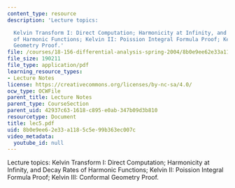 ```yaml
---
content_type: resource
description: 'Lecture topics:

  Kelvin Transform I: Direct Computation; Harmonicity at Infinity, and Decay Rates
  of Harmonic Functions; Kelvin II: Poission Integral Formula Proof; Kelvin III: Conformal
  Geometry Proof.'
file: /courses/18-156-differential-analysis-spring-2004/8b0e9ee62e33a1185c5e99b363ec007c_lec5.pdf
file_size: 190211
file_type: application/pdf
learning_resource_types:
- Lecture Notes
license: https://creativecommons.org/licenses/by-nc-sa/4.0/
ocw_type: OCWFile
parent_title: Lecture Notes
parent_type: CourseSection
parent_uid: 42937c63-1618-c895-e0ab-347b09d3b810
resourcetype: Document
title: lec5.pdf
uid: 8b0e9ee6-2e33-a118-5c5e-99b363ec007c
video_metadata:
  youtube_id: null
---
```

Lecture topics:
Kelvin Transform I: Direct Computation; Harmonicity at Infinity, and Decay Rates of Harmonic Functions; Kelvin II: Poission Integral Formula Proof; Kelvin III: Conformal Geometry Proof.